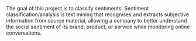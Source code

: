 The goal of this project is to classify sentiments. Sentiment classification/analysis is text mining that recognises and extracts subjective information from source material, allowing a company to better understand the social sentiment of its brand, product, or service while monitoring online conversations.
